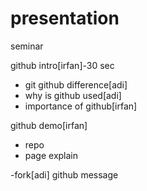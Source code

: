 # presentation
seminar


github intro[irfan]-30 sec
- git github difference[adi]
- why is github used[adi]
- importance of github[irfan]
   
github demo[irfan]
- repo
- page explain



-fork[adi]
github message 
